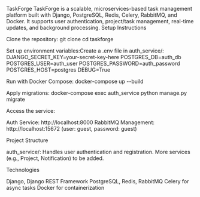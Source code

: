 TaskForge
TaskForge is a scalable, microservices-based task management platform built with Django, PostgreSQL, Redis, Celery, RabbitMQ, and Docker. It supports user authentication, project/task management, real-time updates, and background processing.
Setup Instructions

Clone the repository:
git clone <repository-url>
cd taskforge


Set up environment variables:Create a .env file in auth_service/:
DJANGO_SECRET_KEY=your-secret-key-here
POSTGRES_DB=auth_db
POSTGRES_USER=auth_user
POSTGRES_PASSWORD=auth_password
POSTGRES_HOST=postgres
DEBUG=True


Run with Docker Compose:
docker-compose up --build


Apply migrations:
docker-compose exec auth_service python manage.py migrate


Access the service:

Auth Service: http://localhost:8000
RabbitMQ Management: http://localhost:15672 (user: guest, password: guest)



Project Structure

auth_service/: Handles user authentication and registration.
More services (e.g., Project, Notification) to be added.

Technologies

Django, Django REST Framework
PostgreSQL, Redis, RabbitMQ
Celery for async tasks
Docker for containerization

